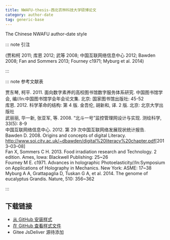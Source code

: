 ```yaml
--- 
title: NWAFU-thesis-西北农林科技大学硕博论文 
category: author-date 
tag: generic-base 
--- 
```


<!-- 此文件由脚本自动生成，请勿手动修改！ -->  

The Chinese NWAFU author-date style  

::: note 引注  

(贾和柯 2011; 库恩 2012; 武等 2008; 中国互联网络信息中心 2012; Bawden 2008; Fan and Sommers 2013; Fourney c1971; Myburg et al. 2014)  

:::  

::: note 参考文献表  

<div class="csl-bib-body">
  <div class="csl-entry second-field-align-false hangingindent-true"> 贾东琴, 柯平. 2011. 面向数字素养的高校图书馆数字服务体系研究. 中国图书馆学会, 编//In:中国图书馆学会年会论文集. 北京: 国家图书馆出版社: 45-52 </div>
  <div class="csl-entry second-field-align-false hangingindent-true"> 库恩. 2012. 科学革命的结构: 第 4 版. 金吾伦, 胡新和, 译. 2 版. 北京: 北京大学出版社 </div>
  <div class="csl-entry second-field-align-false hangingindent-true"> 武丽丽, 华一新, 张亚军, 等. 2008. “北斗一号”监控管理网设计与实现. 测绘科学, 33(5): 8-9 </div>
  <div class="csl-entry second-field-align-false hangingindent-true"> 中国互联网络信息中心. 2012. 第 29 次中国互联网络发展现状统计报告.  </div>
  <div class="csl-entry second-field-align-false hangingindent-true"> Bawden D. 2008. Origins and concepts of digital Literacy. <a href="http://www.soi.city.ac.uk/~dbawden/digital%20literacy%20chapter.pdf">http://www.soi.city.ac.uk/~dbawden/digital%20literacy%20chapter.pdf</a>[2013–03–08] </div>
  <div class="csl-entry second-field-align-false hangingindent-true"> Fan X, Sommers C H. 2013. Food irradiation research and Technology. 2 edition. Ames, Iowa: Blackwell Publishing: 25~26 </div>
  <div class="csl-entry second-field-align-false hangingindent-true"> Fourney M E. c1971. Advances in holographic Photoelasticity//In:Symposium on Applications of Holography in Mechanics. New York: ASME: 17~38 </div>
  <div class="csl-entry second-field-align-false hangingindent-true"> Myburg A A, Grattapaglia D, Tuskan G A, et al. 2014. The genome of eucalyptus Grandis. Nature, 510: 356~362 </div>
</div>
  

:::  

<!-- more -->  

## 下载链接  

- [从 GitHub 安装样式](https://github.com/zotero-cn/styles/./raw/main/src/409nwafu-thesis/409nwafu-thesis.csl)  
- [在 GitHub 查看样式文件](https://github.com/zotero-cn/styles/./tree/main/src/409nwafu-thesis/409nwafu-thesis.csl)  
- Gitee JsDeliver 源待添加  
